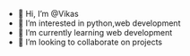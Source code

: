 - 👋 Hi, I’m @Vikas
- 👀 I’m interested in python,web development
- 🌱 I’m currently learning web development
- 💞️ I’m looking to collaborate on projects


<!---
kkkiqjn/kkkiqjn is a ✨ special ✨ repository because its `README.md` (this file) appears on your GitHub profile.
You can click the Preview link to take a look at your changes.
--->
